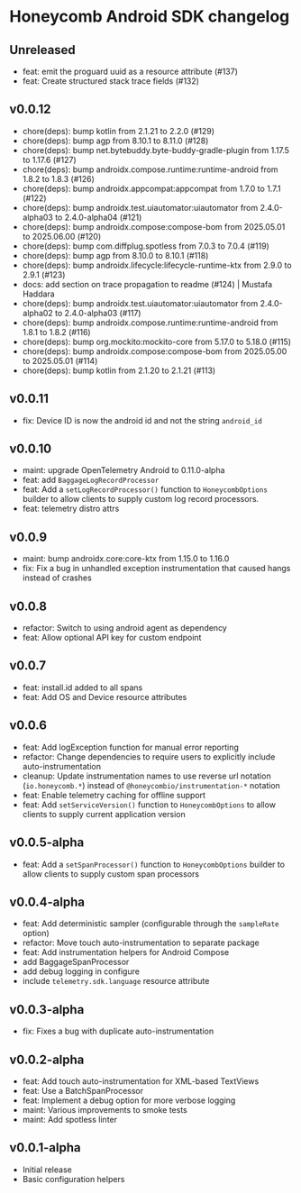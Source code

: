 # Honeycomb Android SDK changelog

## Unreleased

* feat: emit the proguard uuid as a resource attribute (#137)
* feat: Create structured stack trace fields (#132)

## v0.0.12

* chore(deps): bump kotlin from 2.1.21 to 2.2.0 (#129)
* chore(deps): bump agp from 8.10.1 to 8.11.0 (#128)
* chore(deps): bump net.bytebuddy.byte-buddy-gradle-plugin from 1.17.5 to 1.17.6 (#127)
* chore(deps): bump androidx.compose.runtime:runtime-android from 1.8.2 to 1.8.3 (#126)
* chore(deps): bump androidx.appcompat:appcompat from 1.7.0 to 1.7.1 (#122)
* chore(deps): bump androidx.test.uiautomator:uiautomator from 2.4.0-alpha03 to 2.4.0-alpha04 (#121)
* chore(deps): bump androidx.compose:compose-bom from 2025.05.01 to 2025.06.00 (#120)
* chore(deps): bump com.diffplug.spotless from 7.0.3 to 7.0.4 (#119)
* chore(deps): bump agp from 8.10.0 to 8.10.1 (#118)
* chore(deps): bump androidx.lifecycle:lifecycle-runtime-ktx from 2.9.0 to 2.9.1 (#123)
* docs: add section on trace propagation to readme (#124) | Mustafa Haddara
* chore(deps): bump androidx.test.uiautomator:uiautomator from 2.4.0-alpha02 to 2.4.0-alpha03 (#117)
* chore(deps): bump androidx.compose.runtime:runtime-android from 1.8.1 to 1.8.2 (#116)
* chore(deps): bump org.mockito:mockito-core from 5.17.0 to 5.18.0 (#115)
* chore(deps): bump androidx.compose:compose-bom from 2025.05.00 to 2025.05.01 (#114)
* chore(deps): bump kotlin from 2.1.20 to 2.1.21 (#113)

## v0.0.11

* fix: Device ID is now the android id and not the string `android_id`

## v0.0.10

* maint: upgrade OpenTelemetry Android to 0.11.0-alpha
* feat: add `BaggageLogRecordProcessor`
* feat: Add a `setLogRecordProcessor()` function to `HoneycombOptions` builder to allow clients to supply custom log record processors.
* feat: telemetry distro attrs

## v0.0.9

* maint: bump androidx.core:core-ktx from 1.15.0 to 1.16.0
* fix: Fix a bug in unhandled exception instrumentation that caused hangs instead of crashes

## v0.0.8

* refactor: Switch to using android agent as dependency
* feat: Allow optional API key for custom endpoint

## v0.0.7

* feat: install.id added to all spans
* feat: Add OS and Device resource attributes

## v0.0.6

* feat: Add logException function for manual error reporting
* refactor: Change dependencies to require users to explicitly include auto-instrumentation
* cleanup: Update instrumentation names to use reverse url notation (`io.honeycomb.*`) instead of `@honeycombio/instrumentation-*` notation
* feat: Enable telemetry caching for offline support
* feat: Add `setServiceVersion()` function to `HoneycombOptions` to allow clients to supply current application version

## v0.0.5-alpha

* feat: Add a `setSpanProcessor()` function to `HoneycombOptions` builder to allow clients to supply custom span processors

## v0.0.4-alpha

* feat: Add deterministic sampler (configurable through the `sampleRate` option)
* refactor: Move touch auto-instrumentation to separate package
* feat: Add instrumentation helpers for Android Compose
* add BaggageSpanProcessor
* add debug logging in configure
* include `telemetry.sdk.language` resource attribute

## v0.0.3-alpha

* fix: Fixes a bug with duplicate auto-instrumentation

## v0.0.2-alpha

* feat: Add touch auto-instrumentation for XML-based TextViews
* feat: Use a BatchSpanProcessor
* feat: Implement a debug option for more verbose logging
* maint: Various improvements to smoke tests
* maint: Add spotless linter

## v0.0.1-alpha

* Initial release
* Basic configuration helpers
